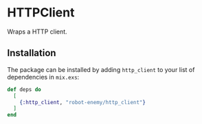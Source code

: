 # HTTPClient

Wraps a HTTP client.

## Installation

The package can be installed
by adding `http_client` to your list of dependencies in `mix.exs`:

```elixir
def deps do
  [
    {:http_client, "robot-enemy/http_client"}
  ]
end
```

